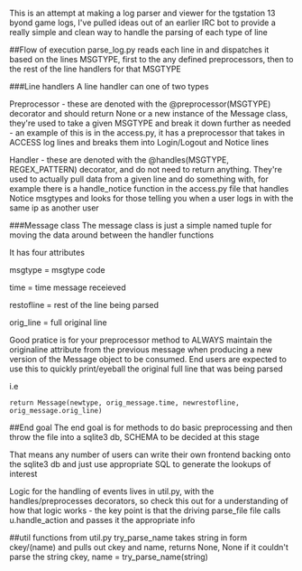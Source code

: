 This is an attempt at making a log parser and viewer for the tgstation 13 byond game logs, I've pulled ideas out of an earlier IRC bot to provide a really simple and clean way to handle the parsing of each type of line

##Flow of execution
parse_log.py reads each line in and dispatches it based on the lines MSGTYPE, first to the any defined preprocessors, then to the rest of the line handlers for that MSGTYPE

###Line handlers
A line handler can one of two types

Preprocessor - these are denoted with the @preprocessor(MSGTYPE) decorator and should return None or a new instance of the Message class, they're used to take a given MSGTYPE and break it down further as needed - an example of this is in the access.py, it has a preprocessor that takes in ACCESS log lines and breaks them into Login/Logout and Notice lines

Handler - these are denoted with the @handles(MSGTYPE, REGEX_PATTERN) decorator, and do not need to return anything. They're used to actually pull data from a given line and do something with, for example there is a handle_notice function in the access.py file that handles Notice msgtypes and looks for those telling you when a user logs in with the same ip as another user

###Message class
The message class is just a simple named tuple for moving the data around between the handler functions

It has four attributes

msgtype = msgtype code

time = time message receieved

restofline = rest of the line being parsed

orig_line = full original line

Good pratice is for your preprocessor method to ALWAYS maintain the originaline attribute from the previous message when producing a new version of the Message object to be consumed. End users are expected to use this to quickly print/eyeball the original full line that was being parsed

i.e

    return Message(newtype, orig_message.time, newrestofline, orig_message.orig_line)


##End goal
The end goal is for methods to do basic preprocessing and then throw the file into a sqlite3 db, SCHEMA to be decided at this stage

That means any number of users can write their own frontend backing onto the sqlite3 db and just use appropriate SQL to generate the lookups of interest

Logic for the handling of events lives in util.py, with the handles/preprocesses decorators, so check this out for a understanding of how that logic works - the key point is that the driving parse_file file calls u.handle_action and passes it the appropriate info

##util functions from util.py 
try_parse_name  takes string in form ckey/(name) and pulls out ckey and name, returns None, None if it couldn't parse the string
    ckey, name = try_parse_name(string)


